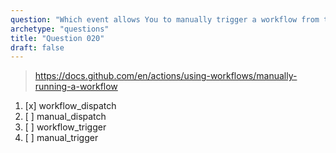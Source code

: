 ```yaml
---
question: "Which event allows You to manually trigger a workflow from the GitHub UI?"
archetype: "questions"
title: "Question 020"
draft: false
---
```


> https://docs.github.com/en/actions/using-workflows/manually-running-a-workflow
1. [x] workflow_dispatch
1. [ ] manual_dispatch
1. [ ] workflow_trigger
1. [ ] manual_trigger
